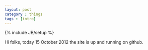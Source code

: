 ```yaml
---
layout: post
category : things
tags : [intro]
---
```

{% include JB/setup %}

Hi folks, today 15 October 2012 the site is up and running on github.